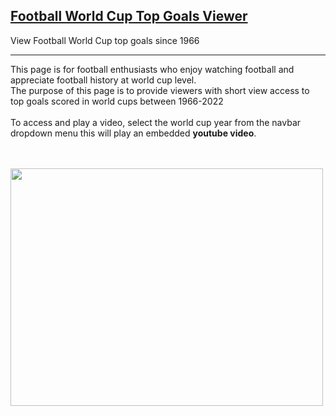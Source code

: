 ## <a href="https://georges034302.github.io/worldcup-top-goals-viewer/">Football World Cup Top Goals Viewer</a>
View Football World Cup top goals since 1966

---

This page is for football enthusiasts who enjoy watching football and appreciate football history at world cup level.
<br>
The purpose of this page is to provide viewers with short view access to top goals scored in world cups between 1966-2022
<br><br>
To access and play a video, select the world cup year from the navbar dropdown menu this will play an embedded **youtube video**.

<br><br>
[<img src="https://github.com/user-attachments/assets/66623e75-15ae-49d5-8f53-2afbfaf11c8f" width="500" height="380">](https://georges034302.github.io/worldcup-top-goals-viewer/)
